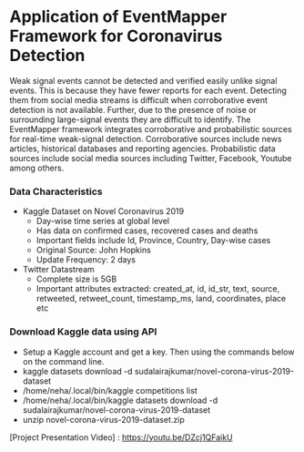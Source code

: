 # Application of EventMapper Framework for Coronavirus Detection 

Weak signal events cannot be detected and verified easily unlike signal events. This is because they have fewer reports for each event. Detecting them from social media streams is difficult when corroborative event detection is not available.  Further, due to the presence of noise or surrounding large-signal events they are difficult to identify. The EventMapper framework integrates corroborative and probabilistic sources for real-time weak-signal detection. Corroborative sources include news articles, historical databases and reporting agencies. Probabilistic data sources include social media sources including Twitter, Facebook, Youtube among others. 

### Data Characteristics
- Kaggle Dataset on Novel Coronavirus 2019
	- Day-wise time series at global level
	- Has data on confirmed cases, recovered cases and deaths
	- Important fields include Id, Province, Country, Day-wise cases
	- Original Source: John Hopkins
	- Update Frequency: 2 days
- Twitter Datastream
	- Complete size is 5GB
	- Important attributes extracted: created_at, id, id_str, text, source, retweeted, retweet_count, timestamp_ms, land, coordinates, place etc

### Download Kaggle data using API
- Setup a Kaggle account and get a key. Then using the commands below on the command line.
- kaggle datasets download -d sudalairajkumar/novel-corona-virus-2019-dataset
- /home/neha/.local/bin/kaggle competitions list
- /home/neha/.local/bin/kaggle datasets download -d sudalairajkumar/novel-corona-virus-2019-dataset
- unzip novel-corona-virus-2019-dataset.zip
​


[Project Presentation Video] : ​​https://youtu.be/DZcj1QFaikU



[Project Demo Video]: https://youtu.be/UivQ1fZoTR4
